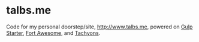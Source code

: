 # talbs.me
Code for my personal doorstep/site, http://www.talbs.me, powered on [Gulp Starter](https://github.com/vigetlabs/gulp-starter), [Fort Awesome](https://fortawesome.com/), and [Tachyons](http://tachyons.io/).





